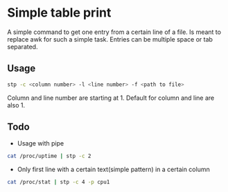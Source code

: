 # Simple table print
A simple command to get one entry from a certain line of a file.
Is meant to replace awk for such a simple task.
Entries can be multiple space or tab separated.
## Usage
~~~bash
stp -c <column number> -l <line number> -f <path to file>
~~~
Column and line number are starting at 1. Default for column and line are also 1.
## Todo
- Usage with pipe
~~~bash
cat /proc/uptime | stp -c 2
~~~
- Only first line with a certain text(simple pattern) in a certain column
~~~bash
cat /proc/stat | stp -c 4 -p cpu1
~~~
